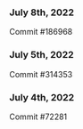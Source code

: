 ### July 8th, 2022

Commit #186968

### July 5th, 2022

Commit #314353


### July 4th, 2022

Commit #72281

